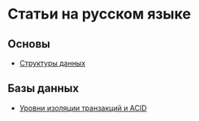 # Статьи на русском языке

## Основы
- [Структуры данных](https://habr.com/company/netologyru/blog/334914/)

## Базы данных
- [Уровни изоляции транзакций и ACID](https://habr.com/post/317884/)
